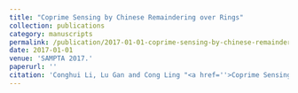 ```yaml
---
title: "Coprime Sensing by Chinese Remaindering over Rings"
collection: publications
category: manuscripts
permalink: /publication/2017-01-01-coprime-sensing-by-chinese-remaindering-over-rings
date: 2017-01-01
venue: 'SAMPTA 2017.'
paperurl: ''
citation: 'Conghui Li, Lu Gan and Cong Ling "<a href=''>Coprime Sensing by Chinese Remaindering over Rings</a>", SAMPTA 2017.'
---
```

